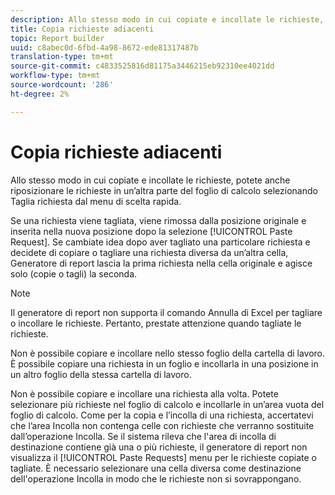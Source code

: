 ```yaml
---
description: Allo stesso modo in cui copiate e incollate le richieste, potete anche riposizionare le richieste in un’altra parte del foglio di calcolo selezionando Taglia richiesta dal menu di scelta rapida.
title: Copia richieste adiacenti
topic: Report builder
uuid: c8abec0d-6fbd-4a98-8672-ede81317487b
translation-type: tm+mt
source-git-commit: c4833525816d81175a3446215eb92310ee4021dd
workflow-type: tm+mt
source-wordcount: '286'
ht-degree: 2%

---
```



# Copia richieste adiacenti

Allo stesso modo in cui copiate e incollate le richieste, potete anche riposizionare le richieste in un’altra parte del foglio di calcolo selezionando Taglia richiesta dal menu di scelta rapida.

Se una richiesta viene tagliata, viene rimossa dalla posizione originale e inserita nella nuova posizione dopo la selezione [!UICONTROL Paste Request]. Se cambiate idea dopo aver tagliato una particolare richiesta e decidete di copiare o tagliare una richiesta diversa da un’altra cella, Generatore di report lascia la prima richiesta nella cella originale e agisce solo (copie o tagli) la seconda.

>[!NOTE]
>
>Il generatore di report non supporta il comando Annulla di Excel per tagliare o incollare le richieste. Pertanto, prestate attenzione quando tagliate le richieste.

Non è possibile copiare e incollare nello stesso foglio della cartella di lavoro. È possibile copiare una richiesta in un foglio e incollarla in una posizione in un altro foglio della stessa cartella di lavoro.

Non è possibile copiare e incollare una richiesta alla volta. Potete selezionare più richieste nel foglio di calcolo e incollarle in un’area vuota del foglio di calcolo. Come per la copia e l’incolla di una richiesta, accertatevi che l’area Incolla non contenga celle con richieste che verranno sostituite dall’operazione Incolla. Se il sistema rileva che l&#39;area di incolla di destinazione contiene già una o più richieste, il generatore di report non visualizza il [!UICONTROL Paste Requests] menu per le richieste copiate o tagliate. È necessario selezionare una cella diversa come destinazione dell&#39;operazione Incolla in modo che le richieste non si sovrappongano.
